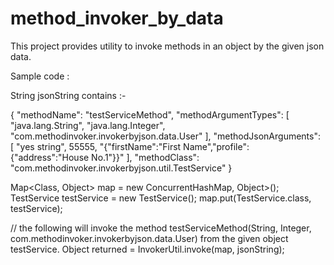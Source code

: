 # method_invoker_by_data
This project provides utility to invoke methods in an object by the given json data.

Sample code :

String jsonString contains :-

{
    "methodName": "testServiceMethod",
    "methodArgumentTypes": [
        "java.lang.String",
        "java.lang.Integer",
        "com.methodinvoker.invokerbyjson.data.User"
    ],
    "methodJsonArguments": [
        "yes string",
        55555,
        "{\"firstName\":\"First Name\",\"profile\":{\"address\":\"House No.1\"}}"
    ],
    "methodClass": "com.methodinvoker.invokerbyjson.util.TestService"
}

Map<Class<?>, Object> map = new ConcurrentHashMap<Class<?>, Object>();
TestService testService = new TestService();
map.put(TestService.class, testService);

// the following will invoke the method testServiceMethod(String, Integer, com.methodinvoker.invokerbyjson.data.User) from the given object testService.
Object returned = InvokerUtil.invoke(map, jsonString); 

